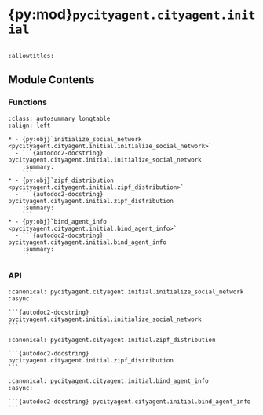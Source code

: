 # {py:mod}`pycityagent.cityagent.initial`

```{py:module} pycityagent.cityagent.initial
```

```{autodoc2-docstring} pycityagent.cityagent.initial
:allowtitles:
```

## Module Contents

### Functions

````{list-table}
:class: autosummary longtable
:align: left

* - {py:obj}`initialize_social_network <pycityagent.cityagent.initial.initialize_social_network>`
  - ```{autodoc2-docstring} pycityagent.cityagent.initial.initialize_social_network
    :summary:
    ```
* - {py:obj}`zipf_distribution <pycityagent.cityagent.initial.zipf_distribution>`
  - ```{autodoc2-docstring} pycityagent.cityagent.initial.zipf_distribution
    :summary:
    ```
* - {py:obj}`bind_agent_info <pycityagent.cityagent.initial.bind_agent_info>`
  - ```{autodoc2-docstring} pycityagent.cityagent.initial.bind_agent_info
    :summary:
    ```
````

### API

````{py:function} initialize_social_network(simulation)
:canonical: pycityagent.cityagent.initial.initialize_social_network
:async:

```{autodoc2-docstring} pycityagent.cityagent.initial.initialize_social_network
```
````

````{py:function} zipf_distribution(N, F, s=1.0)
:canonical: pycityagent.cityagent.initial.zipf_distribution

```{autodoc2-docstring} pycityagent.cityagent.initial.zipf_distribution
```
````

````{py:function} bind_agent_info(simulation)
:canonical: pycityagent.cityagent.initial.bind_agent_info
:async:

```{autodoc2-docstring} pycityagent.cityagent.initial.bind_agent_info
```
````

